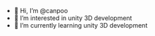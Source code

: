 - 👋 Hi, I’m @canpoo
- 👀 I’m interested in unity 3D development
- 🌱 I’m currently learning unity 3D development

<!---
canpoo/canpoo is a ✨ special ✨ repository because its `README.md` (this file) appears on your GitHub profile.
You can click the Preview link to take a look at your changes.
--->
